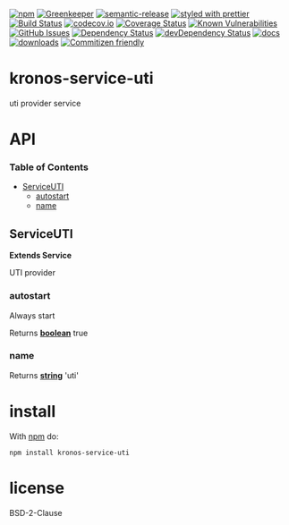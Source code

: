 [![npm](https://img.shields.io/npm/v/kronos-service-uti.svg)](https://www.npmjs.com/package/kronos-service-uti)
[![Greenkeeper](https://badges.greenkeeper.io/Kronos-Integration/kronos-service-uti.svg)](https://greenkeeper.io/)
[![semantic-release](https://img.shields.io/badge/%20%20%F0%9F%93%A6%F0%9F%9A%80-semantic--release-e10079.svg)](https://github.com/Kronos-Integration/kronos-service-uti)
[![styled with prettier](https://img.shields.io/badge/styled_with-prettier-ff69b4.svg)](https://github.com/prettier/prettier)
[![Build Status](https://secure.travis-ci.org/Kronos-Integration/kronos-service-uti.png)](http://travis-ci.org/Kronos-Integration/kronos-service-uti)
[![codecov.io](http://codecov.io/github/Kronos-Integration/kronos-service-uti/coverage.svg?branch=master)](http://codecov.io/github/Kronos-Integration/kronos-service-uti?branch=master)
[![Coverage Status](https://coveralls.io/repos/Kronos-Integration/kronos-service-uti/badge.svg)](https://coveralls.io/r/Kronos-Integration/kronos-service-uti)
[![Known Vulnerabilities](https://snyk.io/test/github/Kronos-Integration/kronos-service-uti/badge.svg)](https://snyk.io/test/github/Kronos-Integration/kronos-service-uti)
[![GitHub Issues](https://img.shields.io/github/issues/Kronos-Integration/kronos-service-uti.svg?style=flat-square)](https://github.com/Kronos-Integration/kronos-service-uti/issues)
[![Dependency Status](https://david-dm.org/Kronos-Integration/kronos-service-uti.svg)](https://david-dm.org/Kronos-Integration/kronos-service-uti)
[![devDependency Status](https://david-dm.org/Kronos-Integration/kronos-service-uti/dev-status.svg)](https://david-dm.org/Kronos-Integration/kronos-service-uti#info=devDependencies)
[![docs](http://inch-ci.org/github/Kronos-Integration/kronos-service-uti.svg?branch=master)](http://inch-ci.org/github/Kronos-Integration/kronos-service-uti)
[![downloads](http://img.shields.io/npm/dm/kronos-service-uti.svg?style=flat-square)](https://npmjs.org/package/kronos-service-uti)
[![Commitizen friendly](https://img.shields.io/badge/commitizen-friendly-brightgreen.svg)](http://commitizen.github.io/cz-cli/)

# kronos-service-uti

uti provider service

# API

<!-- Generated by documentation.js. Update this documentation by updating the source code. -->

### Table of Contents

-   [ServiceUTI](#serviceuti)
    -   [autostart](#autostart)
    -   [name](#name)

## ServiceUTI

**Extends Service**

UTI provider

### autostart

Always start

Returns **[boolean](https://developer.mozilla.org/docs/Web/JavaScript/Reference/Global_Objects/Boolean)** true

### name

Returns **[string](https://developer.mozilla.org/docs/Web/JavaScript/Reference/Global_Objects/String)** 'uti'

# install

With [npm](http://npmjs.org) do:

```shell
npm install kronos-service-uti
```

# license

BSD-2-Clause
